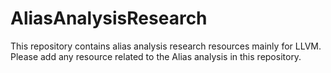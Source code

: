 # AliasAnalysisResearch
This repository contains alias analysis research resources mainly for LLVM.
Please add any resource related to the Alias analysis in this repository.
